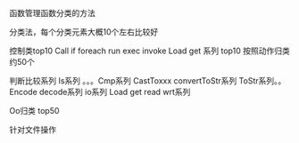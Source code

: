 函数管理函数分类的方法

分类法，每个分类元素大概10个左右比较好


控制类top10
Call if foreach run exec invoke
Load get 系列 top10
按照动作归类  约50个

判断比较系列 Is系列 。。。Cmp系列
CastToxxx  convertToStr系列 ToStr系列。。Encode decode系列
io系列 Load get read wrt系列


Oo归类  top50

针对文件操作

